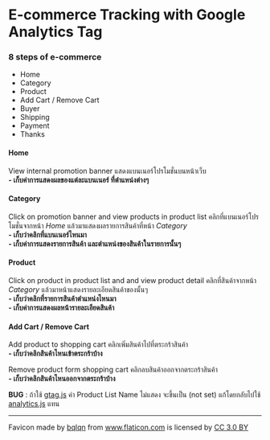 # E-commerce Tracking with Google Analytics Tag

### 8 steps of e-commerce ###
- Home
- Category
- Product
- Add Cart / Remove Cart
- Buyer
- Shipping
- Payment
- Thanks

#### Home ####
View internal promotion banner แสดงแบนเนอร์โปรโมชั่นบนหน้าเว็บ<br>
**- เก็บค่าการแสดงผลของแต่ละแบนเนอร์ ที่ตำแหน่งต่างๆ**

#### Category ####
Click on promotion banner and view products in product list คลิกที่แบนเนอร์โปรโมชั่นจากหน้า *Home* แล้วมาแสดงผลรายการสินค้าที่หน้า *Category*<br>
**- เก็บว่าคลิกที่แบนเนอร์ไหนมา**<br>
**- เก็บค่าการแสดงรายการสินค้า และตำแหน่งของสินค้าในรายการนั้นๆ**

#### Product ####
Click on product in product list and and view product detail คลิกที่สินค้าจากหน้า *Category* แล้วมาหน้าแสดงรายละเอียดสินค้าของนั้นๆ<br>
**- เก็บว่าคลิกที่รายการสินค้าตำแหน่งไหนมา**<br>
**- เก็บค่าการแสดงผลหน้ารายละเอียดสินค้า**

#### Add Cart / Remove Cart ####
Add product to shopping cart คลิกเพิ่มสินค้าไปที่ตระกร้าสินค้า<br>
**- เก็บว่าคลิกสินค้าไหนเข้าตระกร้าบ้าง**

Remove product form shopping cart คลิกลบสินค้าออกจากตระกร้าสินค้า<br>
**- เก็บว่าคลิกสินค้าไหนออกจากตระกร้าบ้าง**

 __BUG__ : ถ้าใช้ <a href="https://developers.google.com/analytics/devguides/collection/gtagjs/">gtag.js</a> ค่า Product List Name ไม่แสดง จะขึ้นเป็น (not set)
 แก้โดยกลับไปใช้ <a href="https://developers.google.com/analytics/devguides/collection/analyticsjs/">analytics.js</a> แทน

---

Favicon made by <a href="https://www.flaticon.com/authors/bqlqn" title="bqlqn">bqlqn</a> from <a href="https://www.flaticon.com/" title="Flaticon">www.flaticon.com</a>
is licensed by <a href="http://creativecommons.org/licenses/by/3.0/" title="Creative Commons BY 3.0" target="_blank">CC 3.0 BY</a>
